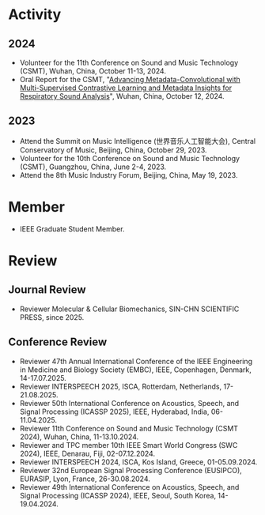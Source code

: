 # Activity
## 2024
* Volunteer for the 11th Conference on Sound and Music Technology (CSMT), Wuhan, China, October 11-13, 2024.
* Oral Report for the CSMT, "[Advancing Metadata-Convolutional with Multi-Supervised Contrastive Learning and Metadata Insights for Respiratory Sound Analysis](https://www.researchgate.net/publication/385419820_Advancing_Metadata-Convolutional_Neural_Networks_with_Multi-Supervised_Contrastive_Learning_and_Metadata_Insights_for_Respiratory_Sound_Analysis)", Wuhan, China, October 12, 2024.

## 2023
* Attend the Summit on Music Intelligence (世界音乐人工智能大会), Central Conservatory of Music, Beijing, China, October 29, 2023.
* Volunteer for the 10th Conference on Sound and Music Technology (CSMT), Guangzhou, China, June 2-4, 2023.
* Attend the 8th Music Industry Forum, Beijing, China, May 19, 2023.

# Member
* IEEE Graduate Student Member.

# Review
## Journal Review
* Reviewer Molecular & Cellular Biomechanics, SIN-CHN SCIENTIFIC PRESS, since 2025.

## Conference Review

* Reviewer 47th Annual International Conference of the IEEE Engineering in Medicine and Biology Society (EMBC), IEEE, Copenhagen, Denmark, 14-17.07.2025.
* Reviewer INTERSPEECH 2025, ISCA, Rotterdam, Netherlands, 17-21.08.2025.
* Reviewer 50th International Conference on Acoustics, Speech, and Signal Processing (ICASSP 2025), IEEE, Hyderabad, India, 06-11.04.2025.
* Reviewer 11th Conference on Sound and Music Technology (CSMT 2024), Wuhan, China, 11-13.10.2024.
* Reviewer and TPC member 10th IEEE Smart World Congress (SWC 2024), IEEE, Denarau, Fiji, 02-07.12.2024.
* Reviewer INTERSPEECH 2024, ISCA, Kos Island, Greece, 01-05.09.2024.
* Reviewer 32nd European Signal Processing Conference (EUSIPCO), EURASIP, Lyon, France, 26-30.08.2024.
* Reviewer 49th International Conference on Acoustics, Speech, and Signal Processing (ICASSP 2024), IEEE, Seoul, South Korea, 14-19.04.2024.